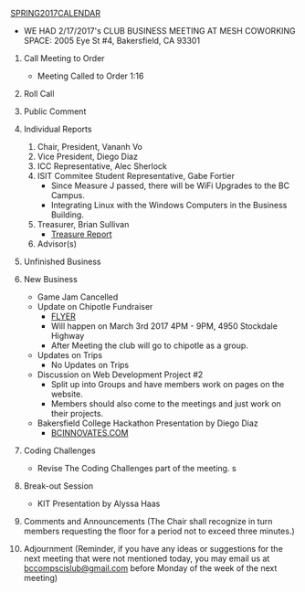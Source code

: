 [SPRING2017CALENDAR](https://docs.google.com/document/d/1rA9dWxV0EfTw5nmmnQxV1iPBzoJ91hjVhNhvAv7QS8g/edit)

* WE HAD 2/17/2017's CLUB BUSINESS MEETING AT MESH COWORKING SPACE: 2005 Eye St #4, Bakersfield, CA 93301

1. Call Meeting to Order
	* Meeting Called to Order 1:16

2. Roll Call
	
3. Public Comment

4. Individual Reports
	1. Chair, President, Vananh Vo
	1. Vice President, Diego Diaz
	1. ICC Representative, Alec Sherlock
	1. ISIT Commitee Student Representative, Gabe Fortier
		- Since Measure J passed, there will be WiFi Upgrades to the BC Campus.
		- Integrating Linux with the Windows Computers in the Business Building.
	1. Treasurer, Brian Sullivan
		* [Treasure Report](https://docs.google.com/spreadsheets/d/1sJV4oCbnSzftXGi_gWaNpjXHrzWlW2MLvBfCd8kbTWQ/edit?usp=sharing)
	1. Advisor(s)
	
5. Unfinished Business
 
6. New Business
	* Game Jam Cancelled
	* Update on Chipotle Fundraiser 
		- [FLYER](https://drive.google.com/file/d/0B39ozvkKKKxEZFpJQ2JkeU9aMWc/view?usp=sharing)
		- Will happen on March 3rd 2017 4PM - 9PM, 4950 Stockdale Highway
		- After Meeting the club will go to chipotle as a group.
	* Updates on Trips
		- No Updates on Trips
	* Discussion on Web Development Project #2
		- Split up into Groups and have members work on pages on the website.
		- Members should also come to the meetings and just work on their projects.
	* Bakersfield College Hackathon Presentation by Diego Diaz
		- [BCINNOVATES.COM](bcinnovates.com)
		
9. Coding Challenges
	* Revise The Coding Challenges part of the meeting.
s
8. Break-out Session
	* KIT Presentation by Alyssa Haas

9. Comments and Announcements
	(The Chair shall recognize in turn members requesting the floor for a period not to exceed three minutes.)

10. Adjournment
	(Reminder, if you have any ideas or suggestions for the next meeting that were not mentioned today, you may email us at bccompscislub@gmail.com before Monday of the week of the next meeting)
